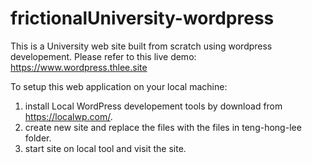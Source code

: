 # frictionalUniversity-wordpress
This is a University  web site built from scratch using wordpress developement. Please refer to this live demo: https://www.wordpress.thlee.site

To setup this web application on your local machine:
1. install Local WordPress developement tools by download from https://localwp.com/. 
2. create new site and replace the files with the files in teng-hong-lee folder.
3. start site on local tool and visit the site.

